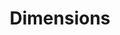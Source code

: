 ---
layout: default
bigquery: https://console.cloud.google.com/bigquery?p=covid-19-dimensions-ai&page=table&d=data&t=publications
contributors: Digital Science, https://www.digital-science.com/
cost: Free for personal, non-commercial use.
description: Dimensions contains more than 100 million publications, ranging from
  articles published in scholarly journals, books and book chapters, to preprints
  and conference proceedings. All publications are contextualized with linked data
  sets, funding, publications, patents, clinical trials, and policy documents. You
  can also view associated categories, funders, institutions, and researcher profiles.
documentation: https://docs.dimensions.ai/bigquery/index.html
last_edit: 04/06/2022, 06:55:07
location: https://www.dimensions.ai/products/free/
maintained_by: Digital Science, https://www.digital-science.com/
schema_fields:
- open_access_categories
- inventor_names
- category_bra
- supporting_grant_ids
- mesh_terms
- category_hrcs_hc
- isbn
- associated_grant_ids
- book_series_title
- priority_year
- editors
- associated_publication_id
- legal_status
- family_members_ids
- types
- gender
- filing_year
- funding_amount
- links
- wikipedia_url
- associated_publication_pmid
- funding_details
- priority_date
- research_org_cities
- assignee_countries
- funding_cny
- open_access_categories_v2
- date_modified
- subtitles
- category_for
- end_date
- repository_url
- resulting_publication_doi
- research_org_state_codes
- jurisdiction
- category_rcdc
- created_date
- relationships
- category_uoa
- family_id
- pmcid
- research_org_countries
- repository_id
- labels
- cpc
- funder_org_cities
- funder_org
- publication_date
- investigators
- brief_title
- granted_year
- categories
- funding_cad
- category_sdg
- date_imported_gbq
- issue
- grant_number
- source_id
- original_abstract
- acknowledgements
- email_address
- start_year
- expiration_year
- funder_org_acronyms
- authors
- funding_usd
- filing_status
- category_hra
- filing_date
- title
- clinical_trial_ids
- original_assignee_countries
- repository_name
- citations
- legal_events
- citations_count
- expiration_date
- status
- family_count
- acronyms
- parent_id
- phase
- publication_year
- application_number
- start_date
- year
- funder_orgs
- funding_eur
- original_title
- date_inserted
- current_assignee_orgs
- journal
- publication_ids
- acronym
- funder_countries
- established
- foa_number
- original_assignee_orgs
- research_org_city_names
- pmid
- aliases
- funding_chf
- book_title
- patent_ids
- publisher
- organisation_details
- category_hrcs_rac
- granted_date
- date
- abstract
- assignee_orgs
- license
- external_ids
- name
- volume
- ipcr
- active_years
- funding_currency
- funding_aud
- pages
- altmetrics
- research_org_country_names
- category_icrp_ct
- original_assignee
- funding_jpy
- cited_by_ids
- funding_nzd
- doi
- funder_org_countries
- reference_ids
- linkout
- id
- arxiv_id
- date_online
- eisbn
- research_orgs
- citation_string
- current_assignee_countries
- date_print
- embargo_date
- proceedings_title
- date_normal
- language
- conference
- current_assignee
- metrics
- resulting_publication_ids
- associated_publication_arxiv_id
- research_org_state_names
- concepts
- kind
- associated_publication_doi
- funder_org_state_codes
- end_year
- category_icrp_cso
- mesh_headings
- registry
- address
- type
- conditions
- interventions
- funding_gbp
- researcher_ids
- description
- journal_lists
shortname: dimensions
tags:
- scholarly literature
- patents
- funding
- clinical trials
- academic profiles
terms_of_use: 'Use of both the Dimensions COVID-19 dataset and full Dimensions dataset
  are subject to the Dimensions Terms of use: https://www.dimensions.ai/policies-terms-legal '
title: Dimensions
uuid: dcff88bd-fe6b-4fdb-8159-809bf9d7bc1c
---